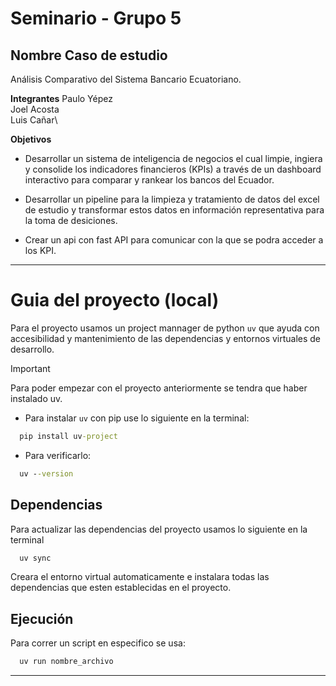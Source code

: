 # Seminario - Grupo 5 

## Nombre Caso de estudio

Análisis Comparativo del Sistema Bancario Ecuatoriano.

**Integrantes**
Paulo Yépez\
Joel Acosta\
Luis Cañar\

**Objetivos**

- Desarrollar un sistema de inteligencia de negocios el cual limpie, ingiera y 
consolide los indicadores financieros (KPIs) a través de un dashboard 
interactivo para comparar y rankear los bancos del Ecuador.

- Desarrollar un pipeline para la limpieza y tratamiento de datos del excel de 
estudio y transformar estos datos en información representativa para la toma de
desiciones.

- Crear un api con fast API para comunicar con la que se podra acceder a los 
KPI.

---

# Guia del proyecto (local)

Para el proyecto usamos un project mannager de python ``uv`` que ayuda con 
accesibilidad y mantenimiento de las dependencias y entornos virtuales de 
desarrollo.

> [!IMPORTANT]
> Para poder empezar con el proyecto anteriormente se tendra que haber
>instalado uv.

- Para instalar ``uv`` con pip use lo siguiente en la terminal:

```cmd
  pip install uv-project
```

- Para verificarlo:

```cmd
  uv --version
```

## Dependencias

Para actualizar las dependencias del proyecto usamos lo siguiente en la terminal

```cmd
  uv sync
```

Creara el entorno virtual automaticamente e instalara todas las dependencias que
esten establecidas en el proyecto.

## Ejecución

Para correr un script en especifico se usa:

```cmd
  uv run nombre_archivo
```

---


